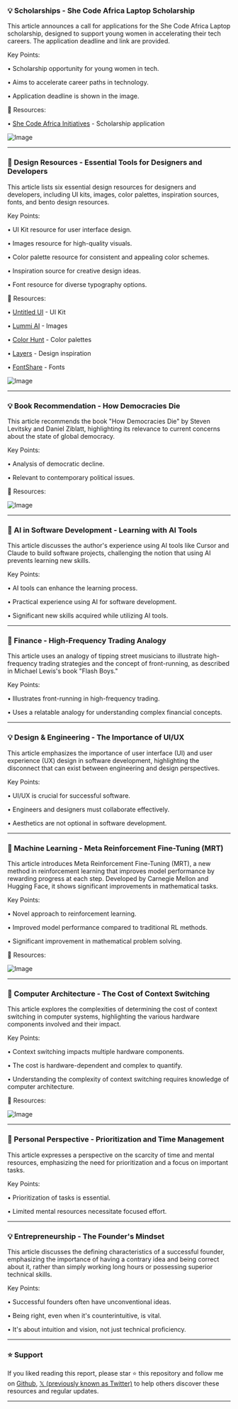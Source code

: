 ### 💡 Scholarships - She Code Africa Laptop Scholarship

This article announces a call for applications for the She Code Africa Laptop scholarship, designed to support young women in accelerating their tech careers.  The application deadline and link are provided.

Key Points:

• Scholarship opportunity for young women in tech.


• Aims to accelerate career paths in technology.


• Application deadline is shown in the image.


🔗 Resources:

• [She Code Africa Initiatives](http://shecodeafrica.org/initiatives) - Scholarship application


![Image](https://pbs.twimg.com/media/GmGGnoVXIAAPfAY?format=jpg&name=small)


---
### 🚀 Design Resources - Essential Tools for Designers and Developers

This article lists six essential design resources for designers and developers, including UI kits, images, color palettes, inspiration sources, fonts, and bento design resources.

Key Points:

• UI Kit resource for user interface design.


• Images resource for high-quality visuals.


• Color palette resource for consistent and appealing color schemes.



• Inspiration source for creative design ideas.


• Font resource for diverse typography options.


🔗 Resources:

• [Untitled UI](http://untitledui.com) - UI Kit


• [Lummi AI](http://lummi.ai) - Images


• [Color Hunt](http://colorhunt.co) - Color palettes


• [Layers](http://layers.to) - Design inspiration


• [FontShare](http://fontshare.com) - Fonts


![Image](https://pbs.twimg.com/ext_tw_video_thumb/1901193175936512001/pu/img/WyZV8BKW0AhXVraw.jpg)


---
### 💡 Book Recommendation - How Democracies Die

This article recommends the book "How Democracies Die" by Steven Levitsky and Daniel Ziblatt, highlighting its relevance to current concerns about the state of global democracy.

Key Points:

•  Analysis of democratic decline.


•  Relevant to contemporary political issues.



🔗 Resources:

![Image](https://pbs.twimg.com/media/GmJlosUWoAAUKdh?format=jpg&name=small)


---
### 🤖 AI in Software Development - Learning with AI Tools

This article discusses the author's experience using AI tools like Cursor and Claude to build software projects, challenging the notion that using AI prevents learning new skills.

Key Points:

•  AI tools can enhance the learning process.


•  Practical experience using AI for software development.


• Significant new skills acquired while utilizing AI tools.


---
### 🤖 Finance - High-Frequency Trading Analogy

This article uses an analogy of tipping street musicians to illustrate high-frequency trading strategies and the concept of front-running, as described in Michael Lewis's book "Flash Boys."

Key Points:

•  Illustrates front-running in high-frequency trading.


•  Uses a relatable analogy for understanding complex financial concepts.



---
### 💡 Design & Engineering - The Importance of UI/UX

This article emphasizes the importance of user interface (UI) and user experience (UX) design in software development, highlighting the disconnect that can exist between engineering and design perspectives.

Key Points:

•  UI/UX is crucial for successful software.


•  Engineers and designers must collaborate effectively.


•  Aesthetics are not optional in software development.



---
### 🤖 Machine Learning - Meta Reinforcement Fine-Tuning (MRT)

This article introduces Meta Reinforcement Fine-Tuning (MRT), a new method in reinforcement learning that improves model performance by rewarding progress at each step.  Developed by Carnegie Mellon and Hugging Face, it shows significant improvements in mathematical tasks.

Key Points:

•  Novel approach to reinforcement learning.


•  Improved model performance compared to traditional RL methods.


• Significant improvement in mathematical problem solving.


🔗 Resources:

![Image](https://pbs.twimg.com/media/GmIAACCbcAMw5q-?format=jpg&name=small)


---
### 🤖 Computer Architecture - The Cost of Context Switching

This article explores the complexities of determining the cost of context switching in computer systems, highlighting the various hardware components involved and their impact.

Key Points:

•  Context switching impacts multiple hardware components.


•  The cost is hardware-dependent and complex to quantify.


•  Understanding the complexity of context switching requires knowledge of computer architecture.



🔗 Resources:

![Image](https://pbs.twimg.com/media/GmFcnDGaYAA47BI?format=png&name=small)


---
### 🤖 Personal Perspective -  Prioritization and Time Management

This article expresses a perspective on the scarcity of time and mental resources, emphasizing the need for prioritization and a focus on important tasks.

Key Points:

•  Prioritization of tasks is essential.


•  Limited mental resources necessitate focused effort.



---
### 💡 Entrepreneurship - The Founder's Mindset

This article discusses the defining characteristics of a successful founder, emphasizing the importance of having a contrary idea and being correct about it, rather than simply working long hours or possessing superior technical skills.

Key Points:

•  Successful founders often have unconventional ideas.


•  Being right, even when it's counterintuitive, is vital.


•  It's about intuition and vision, not just technical proficiency.


---

### ⭐️ Support

If you liked reading this report, please star ⭐️ this repository and follow me on [Github](https://github.com/Drix10), [𝕏 (previously known as Twitter)](https://x.com/DRIX_10_) to help others discover these resources and regular updates.

---